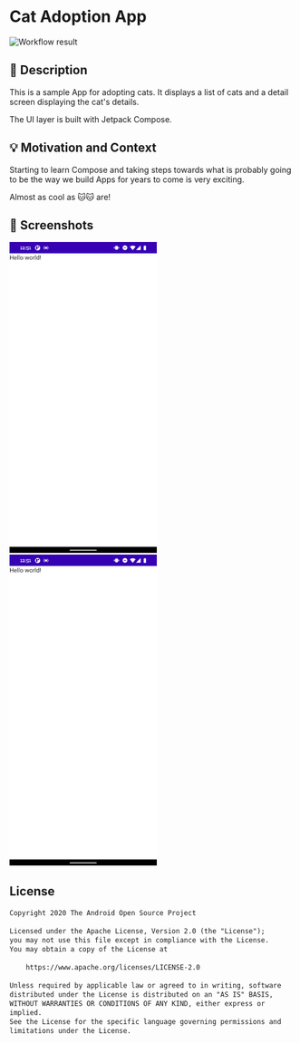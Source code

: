 # Cat Adoption App

![Workflow result](https://github.com/AndresMat/android-dev-challenge-week-1/workflows/Check/badge.svg)


## :scroll: Description
This is a sample App for adopting cats. It displays a list of cats and a detail screen displaying the cat's details.

The UI layer is built with Jetpack Compose.


## :bulb: Motivation and Context
Starting to learn Compose and taking steps towards what is probably going to be the way we build Apps for years to come is very exciting.

Almost as cool as 🐱🐱 are!


## :camera_flash: Screenshots
<!-- You can add more screenshots here if you like -->
<img src="/results/screenshot_1.png" width="260">&emsp;<img src="/results/screenshot_2.png" width="260">

## License
```
Copyright 2020 The Android Open Source Project

Licensed under the Apache License, Version 2.0 (the "License");
you may not use this file except in compliance with the License.
You may obtain a copy of the License at

    https://www.apache.org/licenses/LICENSE-2.0

Unless required by applicable law or agreed to in writing, software
distributed under the License is distributed on an "AS IS" BASIS,
WITHOUT WARRANTIES OR CONDITIONS OF ANY KIND, either express or implied.
See the License for the specific language governing permissions and
limitations under the License.
```
